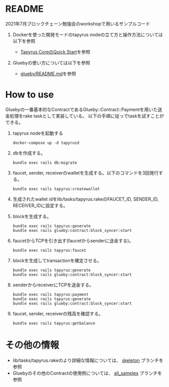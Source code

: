 # README
2021年7月ブロックチェーン勉強会のworkshopで用いるサンプルコード

1. Dockerを使った開発モードのtapyrus nodeの立て方と操作方法については以下を参照
   * [Tapyrus CoreのQuick Start](https://github.com/chaintope/tapyrus-core/blob/master/doc/docker_image.md#dev-mode)を参照
   
2. Gluebyの使い方については以下を参照
   * [glueby/README.md](https://github.com/chaintope/glueby/blob/master/README.md)を参照

# How to use
Gluebyの一番基本的なContractであるGlueby::Contract::Paymentを用いた送金処理をrake taskとして実装している。
以下の手順に従っでtaskを試すことができる。

1. tapyrus nodeを起動する
    ```shell
    docker-compose up -d tapyrusd
    ```
1. dbを作成する。
    ```shell
    bundle exec rails db:migrate
    ```

1. faucet, sender, receiverのwalletを生成する。以下のコマンドを3回発行する。
    ```shell
   bundle exec rails tapyrus:createwallet
    ```

1. 生成されたwallet idをlib/tasks/tapyrus.rakeのFAUCET_ID, SENDER_ID, RECEIVER_IDに設定する。
1. blockを生成する。
    ```shell
    bundle exec rails tapyrus:generate
    bundle exec rails glueby:contract:block_syncer:start
    ```

1. faucetからTCPを引き出す(faucetからsenderに送金する)。
    ```shell
    bundle exec rails tapyrus:faucet
    ```

1. blockを生成してtransactionを確定させる。
    ```shell
    bundle exec rails tapyrus:generate
    bundle exec rails glueby:contract:block_syncer:start
    ```

1. senderからreceiverにTCPを送金する。
    ```shell
    bundle exec rails tapyrus:payment
    bundle exec rails tapyrus:generate
    bundle exec rails glueby:contract:block_syncer:start
    ```

1. faucet, sender, receiverの残高を確認する。
    ```shell
    bundle exec rails tapyrus:getbalance
    ```

# その他の情報
* lib/tasks/tapyrus.rakeのより詳細な情報については、 [skeleton](https://github.com/chaintope/workshop202107/tree/skeleton) ブランチを参照
* Gluebyのその他のContractの使用例については、 [all_samples](https://github.com/chaintope/workshop202107/tree/all_samples) ブランチを参照
